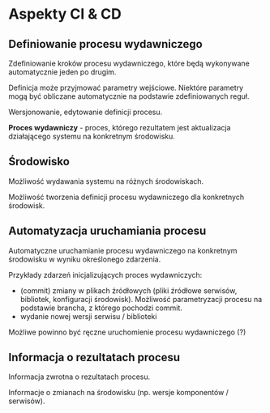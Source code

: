 # Aspekty CI & CD

## Definiowanie procesu wydawniczego
Zdefiniowanie kroków procesu wydawniczego, które będą wykonywane automatycznie jeden po drugim.

Definicja może przyjmować parametry wejściowe. Niektóre parametry mogą być obliczane automatycznie na podstawie zdefiniowanych reguł.  

Wersjonowanie, edytowanie definicji procesu.

**Proces wydawniczy** - proces, którego rezultatem jest aktualizacja działającego systemu na konkretnym środowisku.  

## Środowisko

Możliwość wydawania systemu na różnych środowiskach.

Możliwość tworzenia definicji procesu wydawniczego dla konkretnych środowisk.

## Automatyzacja uruchamiania procesu

Automatyczne uruchamianie procesu wydawniczego na konkretnym środowisku w wyniku określonego zdarzenia.

Przykłady zdarzeń inicjalizujących proces wydawniczych:

- (commit) zmiany w plikach źródłowych (pliki źródłowe serwisów, bibliotek, konfiguracji środowisk). Możliwość parametryzacji procesu na podstawie brancha, z którego pochodzi commit. 
- wydanie nowej wersji serwisu / biblioteki

Możliwe powinno być ręczne uruchomienie procesu wydawniczego (?)

## Informacja o rezultatach procesu

Informacja zwrotna o rezultatach procesu.

Informacje o zmianach na środowisku (np. wersje komponentów / serwisów).
